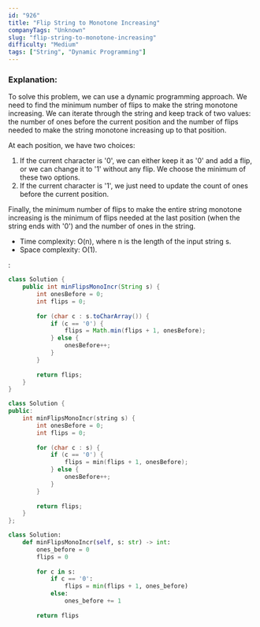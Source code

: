 ```yaml
---
id: "926"
title: "Flip String to Monotone Increasing"
companyTags: "Unknown"
slug: "flip-string-to-monotone-increasing"
difficulty: "Medium"
tags: ["String", "Dynamic Programming"]
---
```


### Explanation:
To solve this problem, we can use a dynamic programming approach. We need to find the minimum number of flips to make the string monotone increasing. We can iterate through the string and keep track of two values: the number of ones before the current position and the number of flips needed to make the string monotone increasing up to that position.

At each position, we have two choices:
1. If the current character is '0', we can either keep it as '0' and add a flip, or we can change it to '1' without any flip. We choose the minimum of these two options.
2. If the current character is '1', we just need to update the count of ones before the current position.

Finally, the minimum number of flips to make the entire string monotone increasing is the minimum of flips needed at the last position (when the string ends with '0') and the number of ones in the string.

- Time complexity: O(n), where n is the length of the input string s.
- Space complexity: O(1).

:

```java
class Solution {
    public int minFlipsMonoIncr(String s) {
        int onesBefore = 0;
        int flips = 0;
        
        for (char c : s.toCharArray()) {
            if (c == '0') {
                flips = Math.min(flips + 1, onesBefore);
            } else {
                onesBefore++;
            }
        }
        
        return flips;
    }
}
```

```cpp
class Solution {
public:
    int minFlipsMonoIncr(string s) {
        int onesBefore = 0;
        int flips = 0;
        
        for (char c : s) {
            if (c == '0') {
                flips = min(flips + 1, onesBefore);
            } else {
                onesBefore++;
            }
        }
        
        return flips;
    }
};
```

```python
class Solution:
    def minFlipsMonoIncr(self, s: str) -> int:
        ones_before = 0
        flips = 0
        
        for c in s:
            if c == '0':
                flips = min(flips + 1, ones_before)
            else:
                ones_before += 1
        
        return flips
```